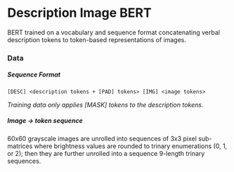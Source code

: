 # Description Image BERT
BERT trained on a vocabulary and sequence format concatenating verbal description tokens to token-based representations of images.
### Data
##### Sequence Format
```
[DESC] <description tokens + [PAD] tokens> [IMG] <image tokens>
```
*Training data only applies [MASK] tokens to the description tokens.*
##### Image -> token sequence
60x60 grayscale images are unrolled into sequences of 3x3 pixel sub-matrices where brightness values are rounded to trinary enumerations (0, 1, or 2); then they are further unrolled into a sequence 9-length trinary sequences.

